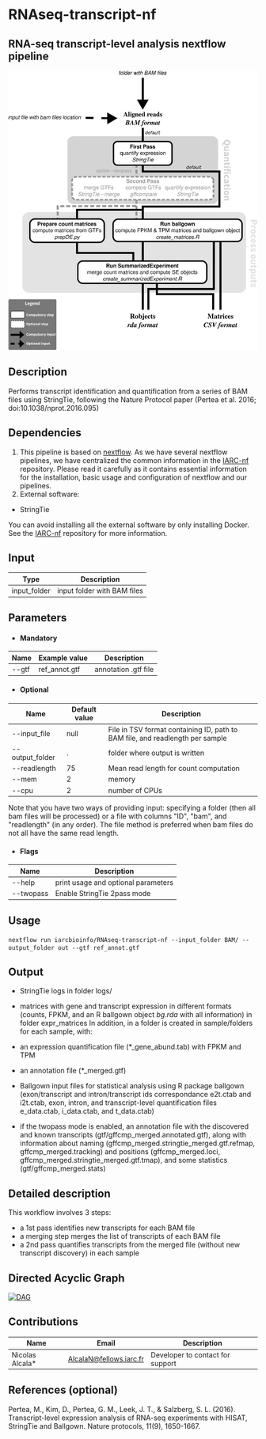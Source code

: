 # RNAseq-transcript-nf
## RNA-seq transcript-level analysis nextflow pipeline

![Workflow representation](rnaseq-transcript-nf.png)

## Description
Performs transcript identification and quantification from a series of BAM files using StringTie, following the Nature Protocol paper (Pertea et al. 2016; doi:10.1038/nprot.2016.095)

## Dependencies 

1. This pipeline is based on [nextflow](https://www.nextflow.io). As we have several nextflow pipelines, we have centralized the common information in the [IARC-nf](https://github.com/IARCbioinfo/IARC-nf) repository. Please read it carefully as it contains essential information for the installation, basic usage and configuration of nextflow and our pipelines.
2. External software:
- StringTie

You can avoid installing all the external software by only installing Docker. See the [IARC-nf](https://github.com/IARCbioinfo/IARC-nf) repository for more information.


## Input 
  | Type      | Description     |
  |-----------|---------------|
  | input_folder    | input folder with BAM files |
  


## Parameters
* #### Mandatory
| Name      | Example value | Description     |
|-----------|---------------|-----------------| 
| --gtf    |  ref_annot.gtf  | annotation .gtf file |


  * #### Optional
| Name      | Default value | Description     |
|-----------|---------------|-----------------| 
|--input_file | null |  File in TSV format containing ID, path to BAM file, and readlength per sample |
| --output_folder |      . | folder where output is written |
|--readlength | 75 | Mean read length for count computation |
| --mem  | 2 | memory |
| --cpu  | 2 | number of CPUs | 

Note that you have two ways of providing input: specifying a folder (then all bam files will be processed) or a file with columns "ID", "bam", and "readlength" (in any order). The file method is preferred when bam files do not all have the same read length.

* #### Flags

| Name  | Description |
|-----------|-------------| 
|--help | print usage and optional parameters |
|--twopass | Enable StringTie 2pass mode |
	
## Usage 
  ```
  nextflow run iarcbioinfo/RNAseq-transcript-nf --input_folder BAM/ --output_folder out --gtf ref_annot.gtf
  ```
  
## Output 
- StringTie logs in folder logs/
- matrices with gene and transcript expression in different formats (counts, FPKM, and an R ballgown object *bg.rda* with all information) in folder expr_matrices
In addition, in a folder is created in sample/folders for each sample, with:
- an expression quantification file (\*_gene_abund.tab) with FPKM and TPM
- an annotation file (\*_merged.gtf)
- Ballgown input files for statistical analysis using R package ballgown (exon/transcript and intron/transcript ids correspondance e2t.ctab and i2t.ctab, exon, intron, and transcript-level quantification files e_data.ctab, i_data.ctab, and t_data.ctab) 

- if the twopass mode is enabled, an annotation file with the discovered and known transcripts (gtf/gffcmp_merged.annotated.gtf), along with information about naming (gffcmp_merged.stringtie_merged.gtf.refmap, gffcmp_merged.tracking) and positions (gffcmp_merged.loci, gffcmp_merged.stringtie_merged.gtf.tmap), and some statistics (gtf/gffcmp_merged.stats)


## Detailed description
This workflow involves 3 steps:
- a 1st pass identifies new transcripts for each BAM file
- a merging step merges the list of transcripts of each BAM file
- a 2nd pass quantifies transcripts from the merged file (without new transcript discovery) in each sample

## Directed Acyclic Graph
[![DAG](dag.png)](http://htmlpreview.github.io/?https://github.com/IARCbioinfo/template-nf/blob/master/dag.html)

## Contributions

  | Name      | Email | Description     |
  |-----------|---------------|-----------------| 
  | Nicolas Alcala*    |  AlcalaN@fellows.iarc.fr | Developer to contact for support |
  
## References (optional)
Pertea, M., Kim, D., Pertea, G. M., Leek, J. T., & Salzberg, S. L. (2016). Transcript-level expression analysis of RNA-seq experiments with HISAT, StringTie and Ballgown. Nature protocols, 11(9), 1650-1667.
	
